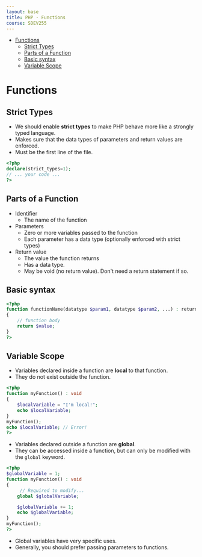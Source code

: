 ```yaml
---
layout: base
title: PHP - Functions
course: SDEV255
---
```


- [Functions](#functions)
  - [Strict Types](#strict-types)
  - [Parts of a Function](#parts-of-a-function)
  - [Basic syntax](#basic-syntax)
  - [Variable Scope](#variable-scope)

# Functions

## Strict Types

- We should enable **strict types** to make PHP behave more like a strongly typed language.
- Makes sure that the data types of parameters and return values are enforced.
- Must be the first line of the file.

```php
<?php
declare(strict_types=1);
// ... your code ...
?>
```

## Parts of a Function

- Identifier
  - The name of the function
- Parameters
  - Zero or more variables passed to the function
  - Each parameter has a data type (optionally enforced with strict types)
- Return value
  - The value the function returns
  - Has a data type.
  - May be void (no return value). Don't need a return statement if so.

## Basic syntax

```php
<?php
function functionName(datatype $param1, datatype $param2, ...) : return_datatype
{
    // function body
    return $value;
}
?>
```

## Variable Scope

- Variables declared inside a function are **local** to that function.
- They do not exist outside the function.

```php
<?php
function myFunction() : void
{
    $localVariable = "I'm local!";
    echo $localVariable;
}
myFunction();
echo $localVariable; // Error!
?>
```

- Variables declared outside a function are **global**.
- They can be accessed inside a function, but can only be modified with the `global` keyword.

```php
<?php
$globalVariable = 1;
function myFunction() : void
{
     // Required to modify...
    global $globalVariable;

    $globalVariable += 1;
    echo $globalVariable;
}
myFunction();
?>
```

- Global variables have very specific uses.
- Generally, you should prefer passing parameters to functions.
